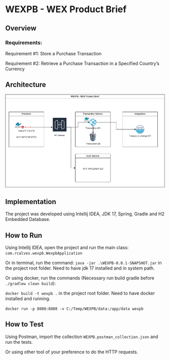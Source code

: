 # WEXPB - WEX Product Brief

## Overview
### Requirements:

Requirement #1: Store a Purchase Transaction

Requirement #2: Retrieve a Purchase Transaction in a Specified Country’s Currency

## Architecture

![Architecture](arc_wexpb.drawio.png)

## Implementation

The project was developed using Intellij IDEA, JDK 17, Spring, Gradle and H2 Embedded Database.

## How to Run

Using Intellij IDEA, open the project and run the main class: `com.rcalves.wexpb.WexpbApplication`

Or in terminal, run the command: `java -jar .\WEXPB-0.0.1-SNAPSHOT.jar` in the project root folder. Need to have jdk 17 installed and in system path. 

Or using docker, run the commands (Necessary run build gradle before `./gradlew clean build`):

`docker build -t wexpb .` in the project root folder. Need to have docker installed and running.

`docker run -p 8080:8080 -v C:/Temp/WEXPB/data:/app/data wexpb` 

## How to Test

Using Postman, import the collection `WEXPB.postman_collection.json` and run the tests.

Or using other tool of your preference to do the HTTP requests. 